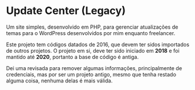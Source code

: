 # Update Center (Legacy)

Um site simples, desenvolvido em PHP, para gerenciar atualizações de temas para o WordPress desenvolvidos por mim enquanto freelancer.

Este projeto tem códigos datados de 2016, que devem ter sidos importados de outros projetos. O projeto em si, deve ter sido iniciado em **2018** e foi mantido até **2020**, portanto a base de código é antiga.

Dei uma revisada para remover algumas informações, principalmente de credenciais, mas por ser um projeto antigo, mesmo que tenha restado alguma coisa, nenhuma delas é mais válida.

